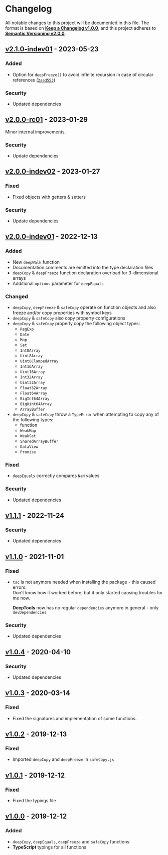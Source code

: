 <!--
  Copyright (c) 2023 Michael Federczuk
  SPDX-License-Identifier: CC-BY-SA-4.0
-->

<!-- markdownlint-disable no-duplicate-heading -->

# Changelog #

All notable changes to this project will be documented in this file.
The format is based on [**Keep a Changelog v1.0.0**](https://keepachangelog.com/en/1.0.0/),
and this project adheres to [**Semantic Versioning v2.0.0**](https://semver.org/spec/v2.0.0.html).

## [v2.1.0-indev01] - 2023-05-23 ##

[v2.1.0-indev01]: https://github.com/mfederczuk/deeptools/releases/v2.1.0-indev01

### Added ###

* Option for `deepFreeze()` to avoid infinite recursion in case of circular references ([`2aad553`](https://github.com/mfederczuk/deeptools/commit/2aad5535464cceaf8a5f13271f0904a91d5f2e0c))

### Security ###

* Updated dependencies

## [v2.0.0-rc01] - 2023-01-29 ##

[v2.0.0-rc01]: https://github.com/mfederczuk/deeptools/releases/v2.0.0-rc01

Minor internal improvements.

### Security ###

* Update dependencies

## [v2.0.0-indev02] - 2023-01-27 ##

[v2.0.0-indev02]: https://github.com/mfederczuk/deeptools/releases/v2.0.0-indev02

### Fixed ###

* Fixed objects with getters & setters

### Security ###

* Update dependencies

## [v2.0.0-indev01] - 2022-12-13 ##

[v2.0.0-indev01]: https://github.com/mfederczuk/deeptools/releases/v2.0.0-indev01

### Added ###

* New `deepWalk` function
* Documentation comments are emitted into the type declaration files
* `deepCopy` & `deepFreeze` function declaration overload for 3-dimensional arrays
* Additional `options` parameter for `deepEquals`

### Changed ###

* `deepCopy`, `deepFreeze` & `safeCopy` operate on function objects and also freeze and/or copy properties with
  symbol keys
* `deepCopy` & `safeCopy` also copy property configurations
* `deepCopy` & `safeCopy` properly copy the following object types:
  * `RegExp`
  * `Date`
  * `Map`
  * `Set`
  * `Int8Array`
  * `Uint8Array`
  * `Uint8ClampedArray`
  * `Int16Array`
  * `Uint16Array`
  * `Int32Array`
  * `Uint32Array`
  * `Float32Array`
  * `Float64Array`
  * `BigInt64Array`
  * `BigUint64Array`
  * `ArrayBuffer`
* `deepCopy` & `safeCopy` throw a `TypeError` when attempting to copy any of the following types:
  * function
  * `WeakMap`
  * `WeakSet`
  * `SharedArrayBuffer`
  * `DataView`
  * `Promise`

### Fixed ###

* `deepEquals` correctly compares `NaN` values

### Security ###

* Updated dependencies

## [v1.1.1] - 2022-11-24 ##

[v1.1.1]: https://github.com/mfederczuk/deeptools/releases/v1.1.1

### Security ###

* Updated dependencies

## [v1.1.0] - 2021-11-01 ##

[v1.1.0]: https://github.com/mfederczuk/deeptools/releases/v1.1.0

### Fixed ###

* `tsc` is not anymore needed when installing the package - this caused errors.  
  Don't know how it worked before, but it only started causing troubles for me now.

  **DeepTools** now has no regular `dependencies` anymore in general - only `devDependencies`

### Security ###

* Updated dependencies

## [v1.0.4] - 2020-04-10 ##

[v1.0.4]: https://github.com/mfederczuk/deeptools/releases/v1.0.4

### Security ###

* Updated dependencies

## [v1.0.3] - 2020-03-14 ##

[v1.0.3]: https://github.com/mfederczuk/deeptools/releases/v1.0.3

### Fixed ###

* Fixed the signatures and implementation of some functions.

## [v1.0.2] - 2019-12-13 ##

[v1.0.2]: https://github.com/mfederczuk/deeptools/releases/v1.0.2

### Fixed ###

* Imported `deepCopy` and `deepFreeze` in `safeCopy.js`

## [v1.0.1] - 2019-12-12 ##

[v1.0.1]: https://github.com/mfederczuk/deeptools/releases/v1.0.1

### Fixed ###

* Fixed the typings file

## [v1.0.0] - 2019-12-12 ##

[v1.0.0]: https://github.com/mfederczuk/deeptools/releases/v1.0.0

### Added ###

* `deepCopy`, `deepEquals`, `deepFreeze` and `safeCopy` functions
* **TypeScript** typings for all functions
